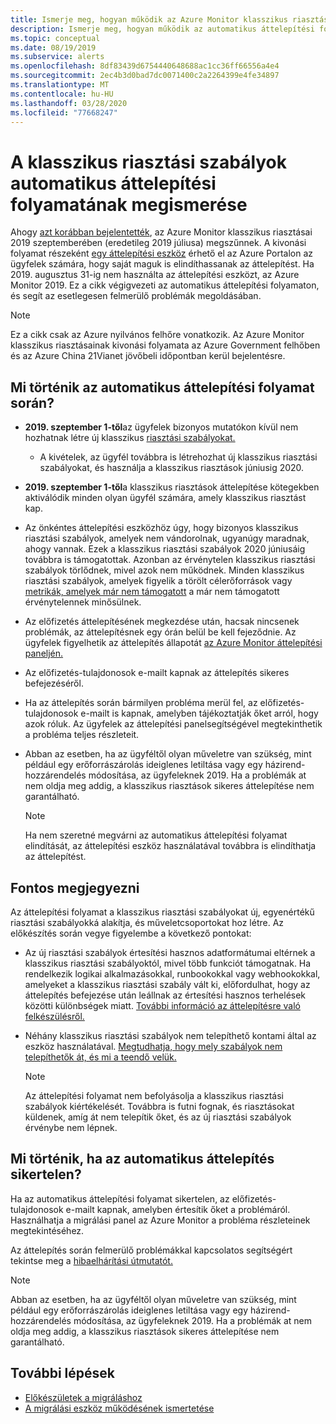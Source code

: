 ```yaml
---
title: Ismerje meg, hogyan működik az Azure Monitor klasszikus riasztásai automatikus áttelepítési folyamata
description: Ismerje meg, hogyan működik az automatikus áttelepítési folyamat.
ms.topic: conceptual
ms.date: 08/19/2019
ms.subservice: alerts
ms.openlocfilehash: 8df83439d6754440648688ac1cc36ff66556a4e4
ms.sourcegitcommit: 2ec4b3d0bad7dc0071400c2a2264399e4fe34897
ms.translationtype: MT
ms.contentlocale: hu-HU
ms.lasthandoff: 03/28/2020
ms.locfileid: "77668247"
---
```

# <a name="understand-the-automatic-migration-process-for-your-classic-alert-rules"></a>A klasszikus riasztási szabályok automatikus áttelepítési folyamatának megismerése

Ahogy [azt korábban bejelentették](monitoring-classic-retirement.md), az Azure Monitor klasszikus riasztásai 2019 szeptemberében (eredetileg 2019 júliusa) megszűnnek. A kivonási folyamat részeként [egy áttelepítési eszköz](alerts-using-migration-tool.md) érhető el az Azure Portalon az ügyfelek számára, hogy saját maguk is elindíthassanak az áttelepítést. Ha 2019. augusztus 31-ig nem használta az áttelepítési eszközt, az Azure Monitor 2019.
Ez a cikk végigvezeti az automatikus áttelepítési folyamaton, és segít az esetlegesen felmerülő problémák megoldásában.

  > [!NOTE]
  > Ez a cikk csak az Azure nyilvános felhőre vonatkozik. Az Azure Monitor klasszikus riasztásainak kivonási folyamata az Azure Government felhőben és az Azure China 21Vianet jövőbeli időpontban kerül bejelentésre.

## <a name="what-will-happen-during-the-automatic-migration-process"></a>Mi történik az automatikus áttelepítési folyamat során?

- **2019. szeptember 1-től**az ügyfelek bizonyos mutatókon kívül nem hozhatnak létre új klasszikus [riasztási szabályokat.](alerts-understand-migration.md#classic-alert-rules-that-will-not-be-migrated)
  - A kivételek, az ügyfél továbbra is létrehozhat új klasszikus riasztási szabályokat, és használja a klasszikus riasztások júniusig 2020.
- **2019. szeptember 1-től**a klasszikus riasztások áttelepítése kötegekben aktiválódik minden olyan ügyfél számára, amely klasszikus riasztást kap.
- Az önkéntes áttelepítési eszközhöz úgy, hogy bizonyos klasszikus riasztási szabályok, amelyek nem vándorolnak, ugyanúgy maradnak, ahogy vannak. Ezek a klasszikus riasztási szabályok 2020 júniusáig továbbra is támogatottak. Azonban az érvénytelen klasszikus riasztási szabályok törlődnek, mivel azok nem működnek.
Minden klasszikus riasztási szabályok, amelyek figyelik a törölt célerőforrások vagy [metrikák, amelyek már nem támogatott](alerts-understand-migration.md#classic-alert-rules-on-deprecated-metrics) a már nem támogatott érvénytelennek minősülnek.
- Az előfizetés áttelepítésének megkezdése után, hacsak nincsenek problémák, az áttelepítésnek egy órán belül be kell fejeződnie. Az ügyfelek figyelhetik az áttelepítés állapotát [az Azure Monitor áttelepítési paneljén.](https://portal.azure.com/#blade/Microsoft_Azure_Monitoring/MigrationBladeViewModel)
- Az előfizetés-tulajdonosok e-mailt kapnak az áttelepítés sikeres befejezéséről.
- Ha az áttelepítés során bármilyen probléma merül fel, az előfizetés-tulajdonosok e-mailt is kapnak, amelyben tájékoztatják őket arról, hogy azok róluk. Az ügyfelek az áttelepítési panelsegítségével megtekinthetik a probléma teljes részleteit.
- Abban az esetben, ha az ügyféltől olyan műveletre van szükség, mint például egy erőforrászárolás ideiglenes letiltása vagy egy házirend-hozzárendelés módosítása, az ügyfeleknek 2019. Ha a problémák at nem oldja meg addig, a klasszikus riasztások sikeres áttelepítése nem garantálható.

    > [!NOTE]
    > Ha nem szeretné megvárni az automatikus áttelepítési folyamat elindítását, az áttelepítési eszköz használatával továbbra is elindíthatja az áttelepítést.

## <a name="important-things-to-note"></a>Fontos megjegyezni

Az áttelepítési folyamat a klasszikus riasztási szabályokat új, egyenértékű riasztási szabályokká alakítja, és műveletcsoportokat hoz létre. Az előkészítés során vegye figyelembe a következő pontokat:

- Az új riasztási szabályok értesítési hasznos adatformátumai eltérnek a klasszikus riasztási szabályoktól, mivel több funkciót támogatnak. Ha rendelkezik logikai alkalmazásokkal, runbookokkal vagy webhookokkal, amelyeket a klasszikus riasztási szabály vált ki, előfordulhat, hogy az áttelepítés befejezése után leállnak az értesítési hasznos terhelések közötti különbségek miatt. [További információ az áttelepítésre való felkészülésről.](alerts-prepare-migration.md)

- Néhány klasszikus riasztási szabályok nem telepíthető kontami által az eszköz használatával. [Megtudhatja, hogy mely szabályok nem telepíthetők át, és mi a teendő velük.](alerts-understand-migration.md#classic-alert-rules-that-will-not-be-migrated)

    > [!NOTE]
    > Az áttelepítési folyamat nem befolyásolja a klasszikus riasztási szabályok kiértékelését. Továbbra is futni fognak, és riasztásokat küldenek, amíg át nem telepítik őket, és az új riasztási szabályok érvénybe nem lépnek.

## <a name="what-if-the-automatic-migration-fails"></a>Mi történik, ha az automatikus áttelepítés sikertelen?

Ha az automatikus áttelepítési folyamat sikertelen, az előfizetés-tulajdonosok e-mailt kapnak, amelyben értesítik őket a problémáról. Használhatja a migrálási panel az Azure Monitor a probléma részleteinek megtekintéséhez.

Az áttelepítés során felmerülő problémákkal kapcsolatos segítségért tekintse meg a [hibaelhárítási útmutatót.](alerts-understand-migration.md#common-problems-and-remedies)

  > [!NOTE]
  > Abban az esetben, ha az ügyféltől olyan műveletre van szükség, mint például egy erőforrászárolás ideiglenes letiltása vagy egy házirend-hozzárendelés módosítása, az ügyfeleknek 2019. Ha a problémák at nem oldja meg addig, a klasszikus riasztások sikeres áttelepítése nem garantálható.

## <a name="next-steps"></a>További lépések

- [Előkészületek a migráláshoz](alerts-prepare-migration.md)
- [A migrálási eszköz működésének ismertetése](alerts-understand-migration.md)
